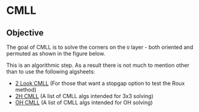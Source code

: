 <script type="text/javascript" src="/twistysim.js"></script>
<style type="text/css" rel="stylesheet">
/* modifies the opacity of the cube wireframe */
.ttk-shp-poly {
    stroke-opacity: 0.3;
}
</style>

# CMLL

## Objective

The goal of CMLL is to solve the corners on the `U` layer - both oriented and permuted as shown in the figure below.

<div id="inf1">
<script type="text/javascript">
  TTk.AlgorithmPuzzle(3)
    .size({width:300, height:300})
    .fc('wtwwtwwtwgggggggtgrtrrtrrtrytytttytybbbbbbbtbotootooto')
    ('#inf1');
</script>
</div>

This is an algorithmic step. As a result there is not much to mention other than to use the following algsheets:

- [2 Look CMLL](https://docs.google.com/spreadsheets/d/1EdCeGlotJ76MyVw02_N1El_SXXSIMJRhYvZn4gZkQk8/edit#gid=2073570715) (For those that want a stopgap option to test the Roux method)
- [2H CMLL](https://docs.google.com/spreadsheets/d/1uc5V3G-kRH3qV5b6Lq1yzTjnqSMS3D3dZcsCIOiJqcI/edit) (A list of CMLL algs intended for 3x3 solving)
- [OH CMLL](https://docs.google.com/spreadsheets/d/1WHnksK4yyv63sv3Es-PuKfnFRtZGafqp6rEuEfOx-cg/edit) (A list of CMLL algs intended for OH solving)

